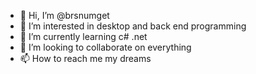 - 👋 Hi, I’m @brsnumget
- 👀 I’m interested in desktop and back end programming
- 🌱 I’m currently learning c# .net
- 💞️ I’m looking to collaborate on everything 
- 📫 How to reach me my dreams

<!---
brsnumget/brsnumget is a ✨ special ✨ repository because its `README.md` (this file) appears on your GitHub profile.
You can click the Preview link to take a look at your changes.
--->
